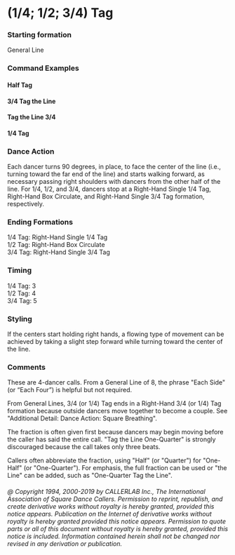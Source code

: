 
# (1/4; 1/2; 3/4) Tag

### Starting formation

General Line

### Command Examples

#### Half Tag
#### 3/4 Tag the Line
#### Tag the Line 3/4
#### 1/4 Tag

### Dance Action

Each dancer turns 90 degrees, in place, to face the center of the line (i.e., turning toward the far end of the line) and starts walking forward, as necessary passing right shoulders with dancers from the other half of the line. For 1/4, 1/2, and 3/4, dancers stop at a Right-Hand Single 1/4 Tag, Right-Hand Box Circulate, and Right-Hand Single 3/4 Tag formation, respectively.

### Ending Formations

1/4 Tag: Right-Hand Single 1/4 Tag  
1/2 Tag: Right-Hand Box Circulate  
3/4 Tag: Right-Hand Single 3/4 Tag  

### Timing

1/4 Tag: 3  
1/2 Tag: 4  
3/4 Tag: 5  

### Styling

If the centers start holding right hands, a flowing type of movement can be achieved
by taking a slight step forward while turning toward the center of the line.

### Comments

These are 4-dancer calls. From a General Line of 8, the phrase 
"Each Side" (or “Each Four”) is helpful but not required.

From General Lines, 3/4 (or 1/4) Tag ends in a Right-Hand 3/4 (or 1/4) Tag formation 
because outside dancers move together to become a couple. 
See "Additional Detail: Dance Action: Square Breathing".

The fraction is often given first because dancers may begin moving 
before the caller has said the entire call. "Tag the Line One-Quarter" 
is strongly discouraged because the call takes only three beats.

Callers often abbreviate the fraction, using "Half" (or "Quarter") for "One-Half" 
(or "One-Quarter"). For emphasis, the full fraction can be used or "the Line" can be added,
such as "One-Quarter Tag the Line".

###### @ Copyright 1994, 2000-2019 by CALLERLAB Inc., The International Association of Square Dance Callers. Permission to reprint, republish, and create derivative works without royalty is hereby granted, provided this notice appears. Publication on the Internet of derivative works without royalty is hereby granted provided this notice appears. Permission to quote parts or all of this document without royalty is hereby granted, provided this notice is included. Information contained herein shall not be changed nor revised in any derivation or publication.

